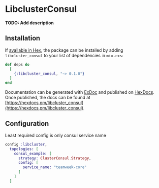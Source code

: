 # LibclusterConsul

**TODO: Add description**

## Installation

If [available in Hex](https://hex.pm/docs/publish), the package can be installed
by adding `libcluster_consul` to your list of dependencies in `mix.exs`:

```elixir
def deps do
  [
    {:libcluster_consul, "~> 0.1.0"}
  ]
end
```

Documentation can be generated with [ExDoc](https://github.com/elixir-lang/ex_doc)
and published on [HexDocs](https://hexdocs.pm). Once published, the docs can
be found at [https://hexdocs.pm/libcluster_consul](https://hexdocs.pm/libcluster_consul).

## Configuration

Least required config is only consul service name
```elixir
config :libcluster,
  topologies: [
    consul_example: [
      strategy: ClusterConsul.Strategy,
      config: [
        service_name: "teamweek-core"
      ]
    ]
  ]
```

